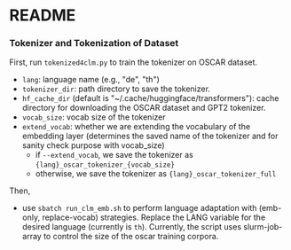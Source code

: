# README

### Tokenizer and Tokenization of Dataset
First, run `tokenized4clm.py` to train the tokenizer on OSCAR dataset.
- `lang`: language name (e.g., "de", "th")
- `tokenizer_dir`: path directory to save the tokenizer.
- `hf_cache_dir` (default is "~/.cache/huggingface/transformers"): cache directory for downloading the OSCAR dataset and GPT2 tokenizer.
- `vocab_size`: vocab size of the tokenizer
- `extend_vocab`: whether we are extending the vocabulary of the embedding layer (determines the saved name of the tokenizer and for sanity check purpose with vocab_size)
    - if `--extend_vocab`, we save the tokenizer as `{lang}_oscar_tokenizer_{vocab_size}`
    - otherwise, we save the tokenizer as `{lang}_oscar_tokenizer_full`

Then, 
- use `sbatch run_clm_emb.sh` to perform language adaptation with (emb-only, replace-vocab) strategies. Replace the LANG variable for the desired language (currently is `th`). Currently, the script uses slurm-job-array to control the size of the oscar training corpora. 